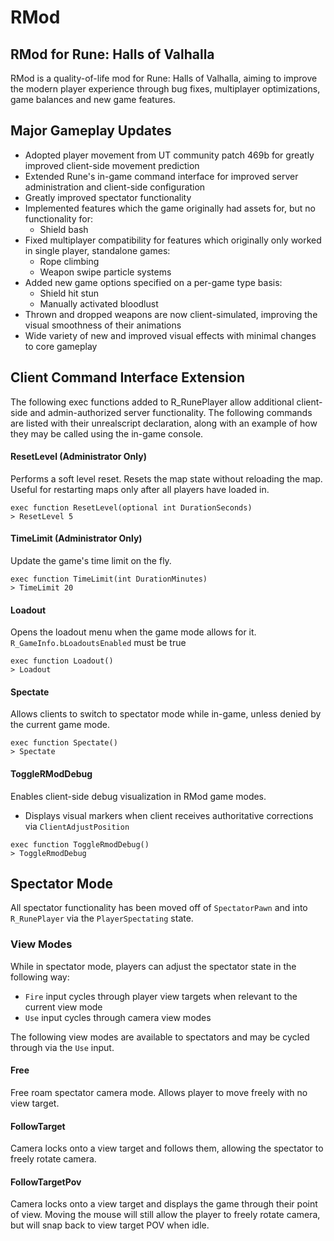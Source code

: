 # RMod
## RMod for Rune: Halls of Valhalla

RMod is a quality-of-life mod for Rune: Halls of Valhalla, aiming to improve the modern player experience through bug fixes, multiplayer optimizations, game balances and new game features.

## Major Gameplay Updates
- Adopted player movement from UT community patch 469b for greatly improved client-side movement prediction
- Extended Rune's in-game command interface for improved server administration and client-side configuration
- Greatly improved spectator functionality
- Implemented features which the game originally had assets for, but no functionality for:
    - Shield bash
- Fixed multiplayer compatibility for features which originally only worked in single player, standalone games:
    - Rope climbing
    - Weapon swipe particle systems
- Added new game options specified on a per-game type basis:
    - Shield hit stun
    - Manually activated bloodlust
- Thrown and dropped weapons are now client-simulated, improving the visual smoothness of their animations
- Wide variety of new and improved visual effects with minimal changes to core gameplay

## Client Command Interface Extension
The following exec functions added to R_RunePlayer allow additional client-side and admin-authorized server functionality. The following commands are listed with their unrealscript declaration, along with an example of how they may be called using the in-game console.

#### ResetLevel (Administrator Only)
Performs a soft level reset. Resets the map state without reloading the map.
Useful for restarting maps only after all players have loaded in.

```
exec function ResetLevel(optional int DurationSeconds)
> ResetLevel 5
```

#### TimeLimit (Administrator Only)
Update the game's time limit on the fly.

```
exec function TimeLimit(int DurationMinutes)
> TimeLimit 20
```

#### Loadout
Opens the loadout menu when the game mode allows for it. `R_GameInfo.bLoadoutsEnabled` must be true

```
exec function Loadout()
> Loadout
```

#### Spectate
Allows clients to switch to spectator mode while in-game, unless denied by the current game mode.

```
exec function Spectate()
> Spectate
```

#### ToggleRModDebug
Enables client-side debug visualization in RMod game modes.
- Displays visual markers when client receives authoritative corrections via `ClientAdjustPosition`

```
exec function ToggleRmodDebug()
> ToggleRmodDebug
```

## Spectator Mode
All spectator functionality has been moved off of `SpectatorPawn` and into `R_RunePlayer` via the `PlayerSpectating` state.

### View Modes
While in spectator mode, players can adjust the spectator state in the following way:
- `Fire` input cycles through player view targets when relevant to the current view mode
- `Use` input cycles through camera view modes

The following view modes are available to spectators and may be cycled through via the `Use` input.

#### Free
Free roam spectator camera mode. Allows player to move freely with no view target.

#### FollowTarget
Camera locks onto a view target and follows them, allowing the spectator to freely rotate camera.

#### FollowTargetPov
Camera locks onto a view target and displays the game through their point of view. Moving the mouse will still allow the player to freely rotate camera, but will snap back to view target POV when idle.
